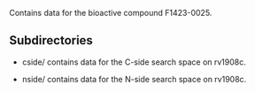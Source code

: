 Contains data for the bioactive compound F1423-0025.

## Subdirectories

- cside/ contains data for the C-side search space on rv1908c.

- nside/ contains data for the N-side search space on rv1908c.

